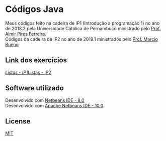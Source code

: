 # Códigos Java

Meus códigos feito na cadeira de IP1 (Introdução a programação 1) no ano de 2018.2 pela Universidade Católica de Pernambuco ministrado pelo [Prof. Almir Pires Ferreira.](http://c3.unicap.br/~almir/)  
Códigos da cadeira de IP2 no ano de 2019.1 ministrados pelo [Prof. Marcio Bueno](https://marciobueno.com/)

## Link dos exercícios

*[Listas - IP1](http://c3.unicap.br/~almir/ip1/listas/)*[Listas - IP2](https://marciobueno.com/ensino/introducao-programacao-ii/)

## Software utilizado

Desenvolvido com [Netbeans IDE - 8.0](https://netbeans.org/downloads/8.0.2/)  
Desenvolvido com [Apache Netbeans IDE - 10.0](https://netbeans.apache.org/download/nb100/nb100.html)

## License
[MIT](https://github.com/luisfelipe3d/base-cod-java/blob/master/LICENSE)



